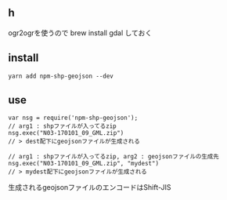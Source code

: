 ## h

ogr2ogrを使うので brew install gdal しておく

## install

```
yarn add npm-shp-geojson --dev
```

## use

```
var nsg = require('npm-shp-geojson');
// arg1 : shpファイルが入ってるzip 
nsg.exec("N03-170101_09_GML.zip")
// > dest配下にgeojsonファイルが生成される

// arg1 : shpファイルが入ってるzip, arg2 : geojsonファイルの生成先 
nsg.exec("N03-170101_09_GML.zip", "mydest")
// > mydest配下にgeojsonファイルが生成される
```
生成されるgeojsonファイルのエンコードはShift-JIS
